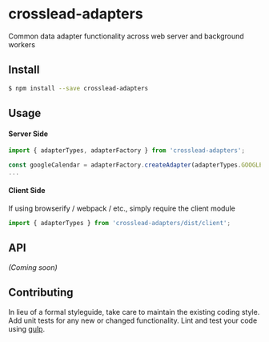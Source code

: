 # crosslead-adapters
Common data adapter functionality across web server and background workers

## Install

```bash
$ npm install --save crosslead-adapters
```

## Usage

#### Server Side

```javascript
import { adapterTypes, adapterFactory } from 'crosslead-adapters';

const googleCalendar = adapterFactory.createAdapter(adapterTypes.GOOGLE_CALENDAR);
...
```

#### Client Side

If using browserify / webpack / etc., simply require the client module
```javascript
import { adapterTypes } from 'crosslead-adapters/dist/client';
```

## API

_(Coming soon)_


## Contributing

In lieu of a formal styleguide, take care to maintain the existing coding style. Add unit tests for any new or changed functionality. Lint and test your code using [gulp](http://gulpjs.com/).

